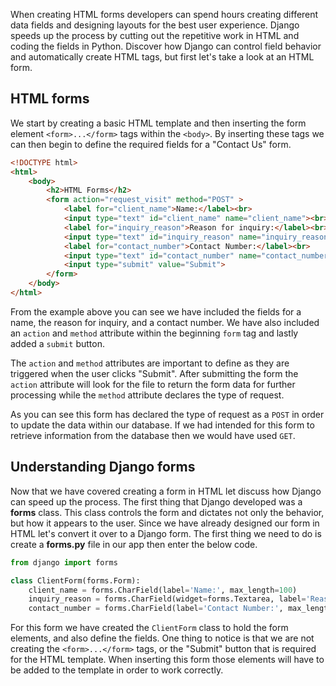 When creating HTML forms developers can spend hours creating different data fields and designing layouts for the best user experience. Django speeds up the process by cutting out the repetitive work in HTML and coding the fields in Python. Discover how Django can control field behavior and automatically create HTML tags, but first let's take a look at an HTML form.

## HTML forms

We start by creating a basic HTML template and then inserting the form element `<form>...</form>` tags within the `<body>`. By inserting these tags we can then begin to define the required fields for a "Contact Us" form.

```html
<!DOCTYPE html>
<html>
    <body>
        <h2>HTML Forms</h2>
        <form action="request_visit" method="POST" >
            <label for="client_name">Name:</label><br>
            <input type="text" id="client_name" name="client_name"><br>
            <label for="inquiry_reason">Reason for inquiry:</label><br>
            <input type="text" id="inquiry_reason" name="inquiry_reason"><br>
            <label for="contact_number">Contact Number:</label><br>
            <input type="text" id="contact_number" name="contact_number"><br><br>
            <input type="submit" value="Submit">
        </form> 
    </body>
</html>
```

From the example above you can see we have included the fields for a name, the reason for inquiry, and a contact number. We have also included an `action` and `method` attribute within the beginning `form` tag and lastly added a `submit` button.

The `action` and `method` attributes are important to define as they are triggered when the user clicks "Submit". After submitting the form the `action` attribute will look for the file to return the form data for further processing while the `method` attribute declares the type of request.

As you can see this form has declared the type of request as a `POST` in order to update the data within our database. If we had intended for this form to retrieve information from the database then we would have used `GET`.

## Understanding Django forms

Now that we have covered creating a form in HTML let discuss how Django can speed up the process. The first thing that Django developed was a **forms** class. This class controls the form and dictates not only the behavior, but how it appears to the user. Since we have already designed our form in HTML let's convert it over to a Django form. The first thing we need to do is create a **forms.py** file in our app then enter the below code.

```python
from django import forms

class ClientForm(forms.Form):
    client_name = forms.CharField(label='Name:', max_length=100)
    inquiry_reason = forms.CharField(widget=forms.Textarea, label='Reason for inquiry:', max_length=100)
    contact_number = forms.CharField(label='Contact Number:', max_length=100)
```

For this form we have created the `ClientForm` class to hold the form elements, and also define the fields. One thing to notice is that we are not creating the `<form>...</form>` tags, or the "Submit" button that is required for the HTML template. When inserting this form those elements will have to be added to the template in order to work correctly.
